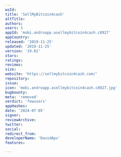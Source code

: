 ```yaml
---
wsId: 
title: 'SellMyBitcoin4cash'
altTitle: 
authors: 
users: 5
appId: 'mobi.androapp.asellmybitcoin4cash.c8927'
appCountry: 
released: '2019-11-25'
updated: '2019-11-25'
version: '19.02'
stars: 
ratings: 
reviews: 
size: 
website: 'https://sellmybitcoin4cash.com/'
repository: 
issue: 
icon: 'mobi.androapp.asellmybitcoin4cash.c8927.jpg'
bugbounty: 
meta: 'removed'
verdict: 'fewusers'
appHashes: 
date: '2024-07-05'
signer: 
reviewArchive: 
twitter: 
social: 
redirect_from: 
developerName: 'DavidAps'
features: 

---
```


